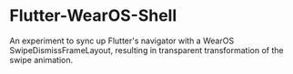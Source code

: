 # Flutter-WearOS-Shell

An experiment to sync up Flutter's navigator with a WearOS SwipeDismissFrameLayout, resulting in transparent transformation of the swipe animation.
